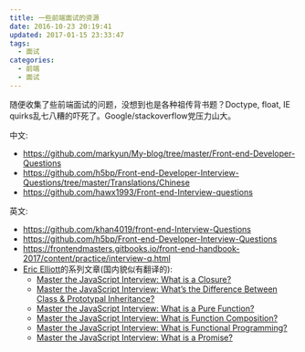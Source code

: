 ```yaml
---
title: 一些前端面试的资源
date: 2016-10-23 20:19:41
updated: 2017-01-15 23:33:47
tags: 
  - 面试
categories:
  - 前端
  - 面试
---
```


随便收集了些前端面试的问题，没想到也是各种祖传背书题？Doctype, float, IE quirks乱七八糟的吓死了。Google/stackoverflow党压力山大。

<!-- more -->

中文:
 - https://github.com/markyun/My-blog/tree/master/Front-end-Developer-Questions
 - https://github.com/h5bp/Front-end-Developer-Interview-Questions/tree/master/Translations/Chinese
 - https://github.com/hawx1993/Front-end-Interview-questions

英文:
- https://github.com/khan4019/front-end-Interview-Questions
- https://github.com/h5bp/Front-end-Developer-Interview-Questions
- https://frontendmasters.gitbooks.io/front-end-handbook-2017/content/practice/interview-q.html
- [Eric Elliott](https://twitter.com/_ericelliott)的系列文章(国内貌似有翻译的):
  * [Master the JavaScript Interview: What is a Closure?](https://medium.com/javascript-scene/master-the-javascript-interview-what-is-a-closure-b2f0d2152b36#.6fm1th2jf)
  * [Master the JavaScript Interview: What’s the Difference Between Class & Prototypal Inheritance?](https://medium.com/javascript-scene/master-the-javascript-interview-what-s-the-difference-between-class-prototypal-inheritance-e4cd0a7562e9#.h96dymht1)
  * [Master the JavaScript Interview: What is a Pure Function?](https://medium.com/javascript-scene/master-the-javascript-interview-what-is-a-pure-function-d1c076bec976#.qqxb24k3h)
  * [Master the JavaScript Interview: What is Function Composition?](https://medium.com/javascript-scene/master-the-javascript-interview-what-is-function-composition-20dfb109a1a0#.x3mbmxm6r)
  * [Master the JavaScript Interview: What is Functional Programming?](https://medium.com/javascript-scene/master-the-javascript-interview-what-is-functional-programming-7f218c68b3a0#.jddz30xy3)
  * [Master the JavaScript Interview: What is a Promise?](https://medium.com/javascript-scene/master-the-javascript-interview-what-is-a-promise-27fc71e77261#.aa7ubggsy)


